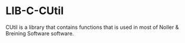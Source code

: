 # LIB-C-CUtil
CUtil is a library that contains functions that is used in most of Noller &amp; Breining Software software. 
